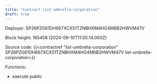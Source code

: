 ```yaml
---
title: "Contract list-umbrella-corporation"
draft: true
---
```

Deployer: SP26PZG61DH667XCX51TZNBHXM4HG4M6B2HWVM47V


 



Block height: 165458 (2024-09-10T11:05:14.000Z)

Source code: {{<contractref "list-umbrella-corporation" SP26PZG61DH667XCX51TZNBHXM4HG4M6B2HWVM47V list-umbrella-corporation>}}

Functions:

* execute _public_
